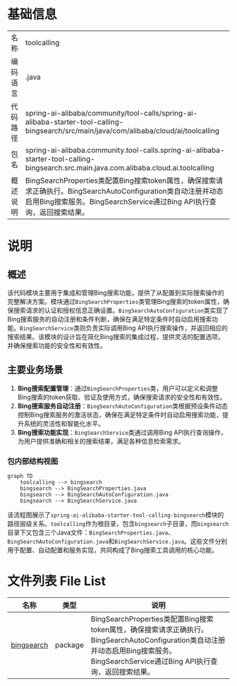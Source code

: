 # 基础信息

|      |      |
|------|------|
| 名称 | toolcalling |
| 编码语言 | .java |
| 代码路径 | spring-ai-alibaba/community/tool-calls/spring-ai-alibaba-starter-tool-calling-bingsearch/src/main/java/com/alibaba/cloud/ai/toolcalling |
| 包名 | spring-ai-alibaba.community.tool-calls.spring-ai-alibaba-starter-tool-calling-bingsearch.src.main.java.com.alibaba.cloud.ai.toolcalling |
| 概述说明 | BingSearchProperties类配置Bing搜索token属性，确保搜索请求正确执行。BingSearchAutoConfiguration类自动注册并动态启用Bing搜索服务。BingSearchService通过Bing API执行查询，返回搜索结果。 |

# 说明

## 概述
该代码模块主要用于集成和管理Bing搜索功能，提供了从配置到实际搜索操作的完整解决方案。模块通过`BingSearchProperties`类管理Bing搜索的token属性，确保搜索请求的认证和授权信息正确设置。`BingSearchAutoConfiguration`类实现了Bing搜索服务的自动注册和条件判断，确保在满足特定条件时自动启用搜索功能。`BingSearchService`类则负责实际调用Bing API执行搜索操作，并返回相应的搜索结果。该模块的设计旨在简化Bing搜索的集成过程，提供灵活的配置选项，并确保搜索功能的安全性和有效性。

## 主要业务场景
1. **Bing搜索配置管理**：通过`BingSearchProperties`类，用户可以定义和调整Bing搜索的token获取、验证及使用方式，确保搜索请求的安全性和有效性。
2. **Bing搜索服务自动注册**：`BingSearchAutoConfiguration`类根据预设条件动态控制Bing搜索服务的激活状态，确保在满足特定条件时自动启用搜索功能，提升系统的灵活性和智能化水平。
3. **Bing搜索功能实现**：`BingSearchService`类通过调用Bing API执行查询操作，为用户提供准确和相关的搜索结果，满足各种信息检索需求。


### 包内部结构视图

```mermaid
graph TD
    toolcalling --> bingsearch
    bingsearch --> BingSearchProperties.java
    bingsearch --> BingSearchAutoConfiguration.java
    bingsearch --> BingSearchService.java
```

该流程图展示了`spring-ai-alibaba-starter-tool-calling-bingsearch`模块的路径层级关系。`toolcalling`作为根目录，包含`bingsearch`子目录，而`bingsearch`目录下又包含三个Java文件：`BingSearchProperties.java`、`BingSearchAutoConfiguration.java`和`BingSearchService.java`。这些文件分别用于配置、自动配置和服务实现，共同构成了Bing搜索工具调用的核心功能。

# 文件列表 File List

| 名称   | 类型  | 说明 |
|-------|------|-------------|
| [bingsearch](bingsearch/_module.md) | package | BingSearchProperties类配置Bing搜索token属性，确保搜索请求正确执行。BingSearchAutoConfiguration类自动注册并动态启用Bing搜索服务。BingSearchService通过Bing API执行查询，返回搜索结果。 |


